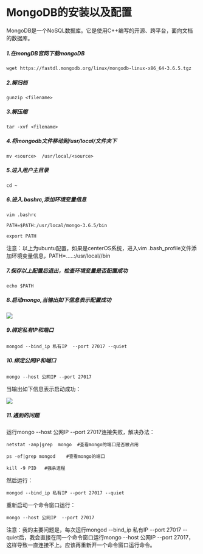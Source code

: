# MongoDB的安装以及配置

​	MongoDB是一个NoSQL数据库。它是使用C++编写的开源、跨平台，面向文档的数据库。

##### 1.在mongDB官网下载mongoDB

```
wget https://fastdl.mongodb.org/linux/mongodb-linux-x86_64-3.6.5.tgz 
```

##### 2.解归档

```
gunzip <filename>
```

##### 3.解压缩

```
tar -xvf <filename>
```

##### 4.将mongodb文件移动到/usr/local/<source>文件夹下

```
mv <source>  /usr/local/<source>
```

##### 5.进入用户主目录

```
cd ~
```

##### 6.进入.bashrc,添加环境变量信息

```
vim .bashrc
```

```
PATH=$PATH:/usr/local/mongo-3.6.5/bin

export PATH
```

注意：以上为ubuntu配置，如果是centerOS系统，进入vim .bash_profile文件添加环境变量信息，PATH=.....:/usr/local/<source>/bin

##### 7.保存以上配置后退出，检查环境变量是否配置成功

```
echo $PATH
```

##### 8.启动mongo,当输出如下信息表示配置成功

![](C:\Users\63458\Desktop\1111111111111\41.png)

##### 9.绑定私有IP和端口

```
mongod --bind_ip 私有IP  --port 27017 --quiet
```

##### 10.绑定公网IP和端口

```
mongo --host 公网IP --port 27017
```

当输出如下信息表示启动成功：

![](C:\Users\63458\Desktop\1111111111111\42.png)

##### 11.遇到的问题

运行mongo --host 公网IP --port 27017连接失败，解决办法：

```
netstat -anp|grep  mongo  #查看mongo的端口是否被占用

ps -ef|grep mongod    #查看mongo的端口

kill -9 PID   #强杀进程
```

然后运行：

```
mongod --bind_ip 私有IP --port 27017 --quiet
```

重新启动一个命令窗口运行：

```
mongo --host 公网IP  --port 27017
```

注意：我的主要问题是，每次运行mongod --bind_ip 私有IP --port 27017 --quiet后，我会直接在同一个命令窗口运行mongo --host 公网IP  --port 27017，这样导致一直连接不上。应该再重新开一个命令窗口运行命令。

